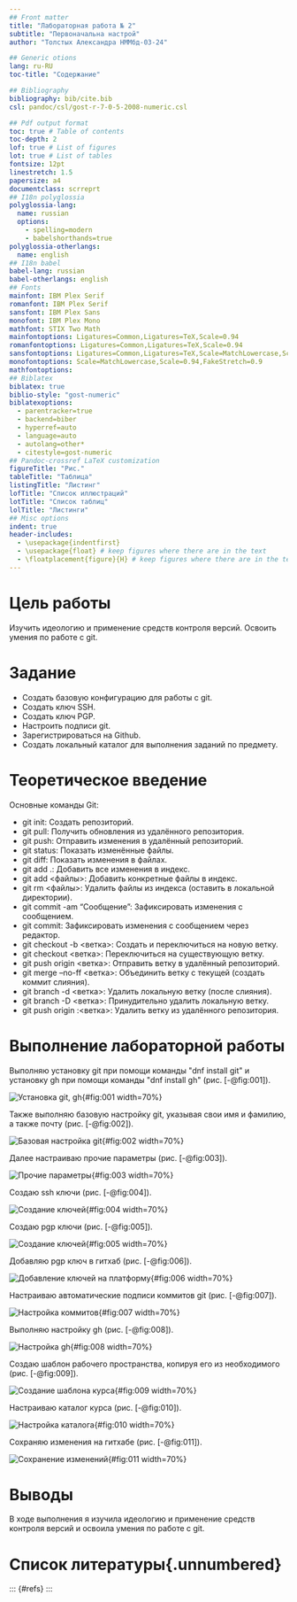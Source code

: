 ```yaml
---
## Front matter
title: "Лабораторная работа № 2"
subtitle: "Первоначальна настрой"
author: "Толстых Александра НММбд-03-24"

## Generic otions
lang: ru-RU
toc-title: "Содержание"

## Bibliography
bibliography: bib/cite.bib
csl: pandoc/csl/gost-r-7-0-5-2008-numeric.csl

## Pdf output format
toc: true # Table of contents
toc-depth: 2
lof: true # List of figures
lot: true # List of tables
fontsize: 12pt
linestretch: 1.5
papersize: a4
documentclass: scrreprt
## I18n polyglossia
polyglossia-lang:
  name: russian
  options:
	- spelling=modern
	- babelshorthands=true
polyglossia-otherlangs:
  name: english
## I18n babel
babel-lang: russian
babel-otherlangs: english
## Fonts
mainfont: IBM Plex Serif
romanfont: IBM Plex Serif
sansfont: IBM Plex Sans
monofont: IBM Plex Mono
mathfont: STIX Two Math
mainfontoptions: Ligatures=Common,Ligatures=TeX,Scale=0.94
romanfontoptions: Ligatures=Common,Ligatures=TeX,Scale=0.94
sansfontoptions: Ligatures=Common,Ligatures=TeX,Scale=MatchLowercase,Scale=0.94
monofontoptions: Scale=MatchLowercase,Scale=0.94,FakeStretch=0.9
mathfontoptions:
## Biblatex
biblatex: true
biblio-style: "gost-numeric"
biblatexoptions:
  - parentracker=true
  - backend=biber
  - hyperref=auto
  - language=auto
  - autolang=other*
  - citestyle=gost-numeric
## Pandoc-crossref LaTeX customization
figureTitle: "Рис."
tableTitle: "Таблица"
listingTitle: "Листинг"
lofTitle: "Список иллюстраций"
lotTitle: "Список таблиц"
lolTitle: "Листинги"
## Misc options
indent: true
header-includes:
  - \usepackage{indentfirst}
  - \usepackage{float} # keep figures where there are in the text
  - \floatplacement{figure}{H} # keep figures where there are in the text
---
```


# Цель работы

Изучить идеологию и применение средств контроля версий. Освоить умения по работе с git.

# Задание

- Создать базовую конфигурацию для работы с git.
- Создать ключ SSH.
- Создать ключ PGP.
- Настроить подписи git.
- Зарегистрироваться на Github.
- Создать локальный каталог для выполнения заданий по предмету.

# Теоретическое введение

Основные команды Git:

- git init: Создать репозиторий.
- git pull: Получить обновления из удалённого репозитория.
- git push: Отправить изменения в удалённый репозиторий.
- git status: Показать изменённые файлы.
- git diff: Показать изменения в файлах.
- git add .: Добавить все изменения в индекс.
- git add <файлы>: Добавить конкретные файлы в индекс.
- git rm <файлы>: Удалить файлы из индекса (оставить в локальной директории).
- git commit -am “Сообщение”: Зафиксировать изменения с сообщением.
- git commit: Зафиксировать изменения с сообщением через редактор.
- git checkout -b <ветка>: Создать и переключиться на новую ветку.
- git checkout <ветка>: Переключиться на существующую ветку.
- git push origin <ветка>: Отправить ветку в удалённый репозиторий.
- git merge –no-ff <ветка>: Объединить ветку с текущей (создать коммит слияния).
- git branch -d <ветка>: Удалить локальную ветку (после слияния).
- git branch -D <ветка>: Принудительно удалить локальную ветку.
- git push origin :<ветка>: Удалить ветку из удалённого репозитория.

# Выполнение лабораторной работы

Выполняю установку git при помощи команды "dnf install git" и установку gh при помощи команды "dnf install gh" (рис. [-@fig:001]).

![Установка git, gh](image/1.jpeg){#fig:001 width=70%}

Также выполняю базовую настройку git, указывая свои имя и фамилию, а также почту (рис. [-@fig:002]).

![Базовая настройка git](image/2.jpeg){#fig:002 width=70%}

Далее настраиваю прочие параметры (рис. [-@fig:003]).

![Прочие параметры](image/3.jpeg){#fig:003 width=70%}

Создаю ssh ключи (рис. [-@fig:004]).

![Создание ключей](image/4.jpeg){#fig:004 width=70%}

Создаю pgp ключи (рис. [-@fig:005]).

![Создание ключей](image/5.jpeg){#fig:005 width=70%}

Добавляю pgp ключ в гитхаб (рис. [-@fig:006]).

![Добавление ключей на платформу](image/6.jpeg){#fig:006 width=70%}

Настраиваю автоматические подписи коммитов git (рис. [-@fig:007]).

![Настройка коммитов](image/7.jpeg){#fig:007 width=70%}

Выполняю настройку gh (рис. [-@fig:008]).

![Настройка gh](image/8.jpeg){#fig:008 width=70%}

Создаю шаблон рабочего пространства, копируя его из необходимого (рис. [-@fig:009]).

![Создание шаблона курса](image/9.jpeg){#fig:009 width=70%}

Настраиваю каталог курса (рис. [-@fig:010]).

![Настройка каталога](image/10.jpeg){#fig:010 width=70%}

Сохраняю изменения на гитхабе (рис. [-@fig:011]).

![Сохранение изменений](image/11.jpeg){#fig:011 width=70%}

# Выводы

В ходе выполнения я изучила идеологию и применение средств контроля версий и освоила умения по работе с git.

# Список литературы{.unnumbered}

::: {#refs}
:::
